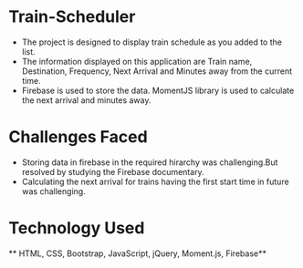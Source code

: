# Train-Scheduler
- The project is designed to display train schedule as you added to the list.
- The information displayed on this application are Train name, Destination, Frequency, Next Arrival and Minutes away from the current time.
- Firebase is used to store the data. MomentJS library is used to calculate the next arrival and minutes away.

# Challenges Faced

- Storing data in firebase in the required hirarchy was challenging.But resolved by studying the Firebase documentary.
- Calculating the next arrival for trains having the first start time in future was challenging. 

# Technology Used
** HTML, CSS, Bootstrap, JavaScript, jQuery, Moment.js, Firebase**